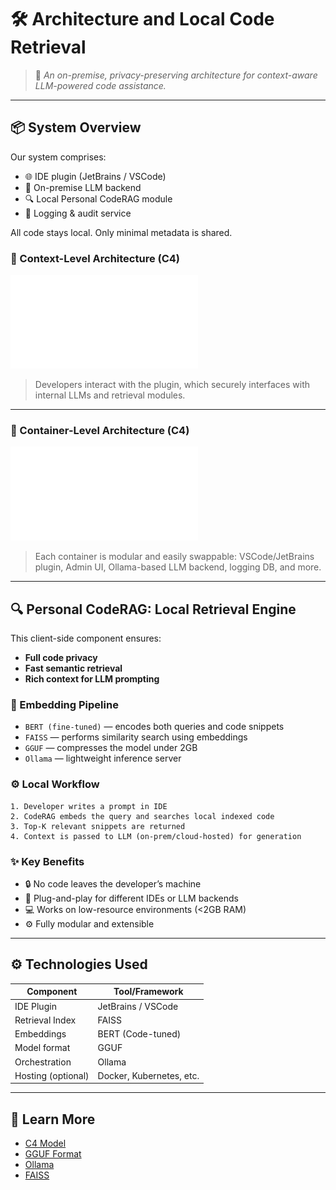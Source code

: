 # 🛠️ Architecture and Local Code Retrieval

> 🔐 *An on-premise, privacy-preserving architecture for context-aware LLM-powered code assistance.*

---

## 📦 System Overview
Our system comprises:

* 🌐 IDE plugin (JetBrains / VSCode)
* 🧠 On-premise LLM backend
* 🔍 Local Personal CodeRAG module
* 🩵 Logging & audit service

All code stays local. Only minimal metadata is shared.

### 🔹 Context-Level Architecture (C4)

![Context Level Diagram](../figures/Context_lvl.pdf)

> Developers interact with the plugin, which securely interfaces with internal LLMs and retrieval modules.

---

### 🔹 Container-Level Architecture (C4)

![Container Level Diagram](../figures/Container_lvl.pdf)

> Each container is modular and easily swappable: VSCode/JetBrains plugin, Admin UI, Ollama-based LLM backend, logging DB, and more.

---

## 🔍 Personal CodeRAG: Local Retrieval Engine

This client-side component ensures:

* **Full code privacy**
* **Fast semantic retrieval**
* **Rich context for LLM prompting**

### 🧠 Embedding Pipeline

* `BERT (fine-tuned)` — encodes both queries and code snippets
* `FAISS` — performs similarity search using embeddings
* `GGUF` — compresses the model under 2GB
* `Ollama` — lightweight inference server

### ⚙️ Local Workflow

```
1. Developer writes a prompt in IDE
2. CodeRAG embeds the query and searches local indexed code
3. Top-K relevant snippets are returned
4. Context is passed to LLM (on-prem/cloud-hosted) for generation
```

### ✨ Key Benefits

* 🔒 No code leaves the developer’s machine
* 🧹 Plug-and-play for different IDEs or LLM backends
* 💻 Works on low-resource environments (<2GB RAM)
* ⚙️ Fully modular and extensible

---

## ⚙️ Technologies Used

| Component          | Tool/Framework           |
| ------------------ | ------------------------ |
| IDE Plugin         | JetBrains / VSCode       |
| Retrieval Index    | FAISS                    |
| Embeddings         | BERT (Code-tuned)        |
| Model format       | GGUF                     |
| Orchestration      | Ollama                   |
| Hosting (optional) | Docker, Kubernetes, etc. |

---

## 🧠 Learn More

* [C4 Model](https://c4model.com/)
* [GGUF Format](https://github.com/ggerganov/ggml)
* [Ollama](https://ollama.com/)
* [FAISS](https://github.com/facebookresearch/faiss)

